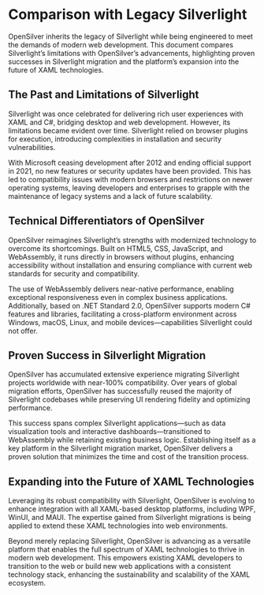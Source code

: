 # Comparison with Legacy Silverlight  
OpenSilver inherits the legacy of Silverlight while being engineered to meet the demands of modern web development. This document compares Silverlight’s limitations with OpenSilver’s advancements, highlighting proven successes in Silverlight migration and the platform’s expansion into the future of XAML technologies.

## The Past and Limitations of Silverlight  
Silverlight was once celebrated for delivering rich user experiences with XAML and C#, bridging desktop and web development. However, its limitations became evident over time. Silverlight relied on browser plugins for execution, introducing complexities in installation and security vulnerabilities.  

With Microsoft ceasing development after 2012 and ending official support in 2021, no new features or security updates have been provided. This has led to compatibility issues with modern browsers and restrictions on newer operating systems, leaving developers and enterprises to grapple with the maintenance of legacy systems and a lack of future scalability.

## Technical Differentiators of OpenSilver  
OpenSilver reimagines Silverlight’s strengths with modernized technology to overcome its shortcomings. Built on HTML5, CSS, JavaScript, and WebAssembly, it runs directly in browsers without plugins, enhancing accessibility without installation and ensuring compliance with current web standards for security and compatibility.  

The use of WebAssembly delivers near-native performance, enabling exceptional responsiveness even in complex business applications. Additionally, based on .NET Standard 2.0, OpenSilver supports modern C# features and libraries, facilitating a cross-platform environment across Windows, macOS, Linux, and mobile devices—capabilities Silverlight could not offer.

## Proven Success in Silverlight Migration  
OpenSilver has accumulated extensive experience migrating Silverlight projects worldwide with near-100% compatibility. Over years of global migration efforts, OpenSilver has successfully reused the majority of Silverlight codebases while preserving UI rendering fidelity and optimizing performance.  

This success spans complex Silverlight applications—such as data visualization tools and interactive dashboards—transitioned to WebAssembly while retaining existing business logic. Establishing itself as a key platform in the Silverlight migration market, OpenSilver delivers a proven solution that minimizes the time and cost of the transition process.

## Expanding into the Future of XAML Technologies  
Leveraging its robust compatibility with Silverlight, OpenSilver is evolving to enhance integration with all XAML-based desktop platforms, including WPF, WinUI, and MAUI. The expertise gained from Silverlight migrations is being applied to extend these XAML technologies into web environments.  

Beyond merely replacing Silverlight, OpenSilver is advancing as a versatile platform that enables the full spectrum of XAML technologies to thrive in modern web development. This empowers existing XAML developers to transition to the web or build new web applications with a consistent technology stack, enhancing the sustainability and scalability of the XAML ecosystem.
